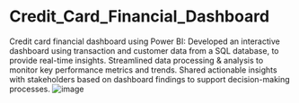 # Credit_Card_Financial_Dashboard
Credit card financial dashboard using Power BI:
Developed an interactive dashboard using  transaction and customer data from a SQL database,  to provide real-time insights.
Streamlined data processing & analysis to monitor  key performance metrics and trends.
Shared actionable insights with stakeholders based  on dashboard findings to support decision-making  processes.
![image](https://github.com/shreedharp-18/Credit_Card_Financial_Dashboard/assets/97318885/6a78c922-414f-4ce1-965f-73fea07f6afc)


